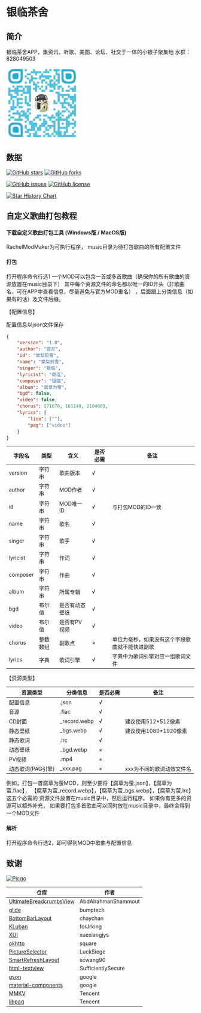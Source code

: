 # 银临茶舍


## 简介

银临茶舍APP，集资讯、听歌、美图、论坛、社交于一体的小银子聚集地
水群：828049503

<img height="192" src="./QQGroup.png" width="192" alt="QQGroup" />

## 数据

[![GitHub stars](https://img.shields.io/github/stars/masterQian/rachel.svg)](https://github.com/masterQian/rachel/stargazers)
[![GitHub forks](https://img.shields.io/github/forks/masterQian/rachel.svg)](https://github.com/masterQian/rachel/network)

[![GitHub issues](https://img.shields.io/github/issues/masterQian/rachel.svg)](https://github.com/masterQian/rachel/issues)
[![GitHub license](https://img.shields.io/github/license/masterQian/rachel.svg)](https://github.com/masterQian/rachel/blob/master/LICENSE)

[![Star History Chart](https://api.star-history.com/svg?repos=masterQian/rachel&type=Date)](https://star-history.com/#masterQian/rachel&Date)

## 自定义歌曲打包教程

#### 下载自定义歌曲打包工具 (Windows版 / MacOS版)
RachelModMaker为可执行程序， music目录为待打包歌曲的所有配置文件

#### 打包
打开程序命令行选1
一个MOD可以包含一首或多首歌曲（确保你的所有歌曲的资源放置在music目录下）
其中每个资源文件的命名都以唯一的ID开头（非歌曲名，可在APP中查看信息，尽量避免与官方MOD重名）
，后面跟上分类信息（如果有的话）及文件后缀。

【配置信息】

配置信息以json文件保存

```json
{
    "version": "1.0",
    "author": "官方",
    "id": "棠梨煎雪",
    "name": "棠梨煎雪",
    "singer": "银临",
    "lyricist": "商连",
    "composer": "银临",
    "album": "腐草为萤",
    "bgd": false,
    "video": false,
    "chorus": [71670, 161140, 210400],
    "lyrics": {
        "line": [""],
        "pag": ["video"]
    }
}
```

| 字段名      | 类型   | 含义      | 是否必需 | 备注                      |
|----------|------|---------|------|-------------------------|
| version  | 字符串  | 歌曲版本    | √    |                         |
| author   | 字符串  | MOD作者   | √    |                         |
| id       | 字符串  | MOD唯一ID | √    | 与打包MOD的ID一致             |
| name     | 字符串  | 歌名      | √    |                         |
| singer   | 字符串  | 歌手      | √    |                         |
| lyricist | 字符串  | 作词      | √    |                         |
| composer | 字符串  | 作曲      | √    |                         |
| album    | 字符串  | 所属专辑    | √    |                         |
| bgd      | 布尔值  | 是否有动态壁纸 | √    |                         |
| video    | 布尔值  | 是否有PV视频 | √    |                         |
| chorus   | 整数数组 | 副歌点     | ×    | 单位为毫秒，如果没有这个字段歌曲就不能快进副歌 |
| lyrics   | 字典   | 歌词引擎    | √    | 字典中为歌词引擎对应一组歌词文件        |


【资源类型】

| 资源类型        | 分类信息         | 是否必需 | 备注             |
|-------------|--------------|------|----------------|
| 配置信息        | .json        | √    |
| 音源          | .flac        | √    |                |
| CD封面        | _record.webp | √    |   建议使用512*512像素             |
| 静态壁纸        | _bgs.webp    | √    |    建议使用1080*1920像素            |
| 静态歌词        | .lrc         | √    |                |
| 动态壁纸        | _bgd.webp    | ×    |                |
| PV视频        | .mp4         | ×    |                |
| 动态歌词(PAG引擎) | _xxx.pag     | ×    | xxx为不同的歌词动效文件名 |

例如，打包一首腐草为萤MOD，则至少要将【腐草为萤.json】，【腐草为萤.flac】，
【腐草为萤_record.webp】，【腐草为萤_bgs.webp】，【腐草为萤.lrc】这五个必需的
资源文件放置在music目录中，然后运行程序。
如果你有更多的资源可以额外补充， 如果要打包多首歌曲可以同时放在music目录中，最终会得到一个MOD文件

#### 解析

打开程序命令行选2，即可得到MOD中歌曲与配置信息

## 致谢

[![Picgo](https://www.picgo.net/content/images/system/logo_1650210921195_8a4898.svg)](https://www.picgo.net)

| 仓库                                                                                        | 作者                  |
|-------------------------------------------------------------------------------------------|---------------------|
| [UltimateBreadcrumbsView](https://github.com/AbdAlrahmanShammout/UltimateBreadcrumbsView) | AbdAlrahmanShammout |
| [glide](https://github.com/bumptech/glide)                                                | bumptech            |
| [BottomBarLayout](https://github.com/chaychan/BottomBarLayout)                            | chaychan            |
| [KLuban](https://github.com/forJrking/KLuban)                                             | forJrking           |
| [XUI](https://github.com/xuexiangjys/XUI)                                                 | xuexiangjys         |
| [okhttp](https://github.com/square/okhttp)                                                | square              |
| [PictureSelector](https://github.com/LuckSiege/PictureSelector)                           | LuckSiege           |
| [SmartRefreshLayout](https://github.com/scwang90/SmartRefreshLayout)                      | scwang90            |
| [html-textview](https://github.com/SufficientlySecure/html-textview)                      | SufficientlySecure  |
| [gson](https://github.com/google/gson)                                                    | google              |
| [material-components](https://github.com/material-components/material-components-android) | google              |
| [MMKV](https://github.com/Tencent/MMKV)                                                   | Tencent             |
| [libpag](https://github.com/Tencent/libpag)                                               | Tencent             |






